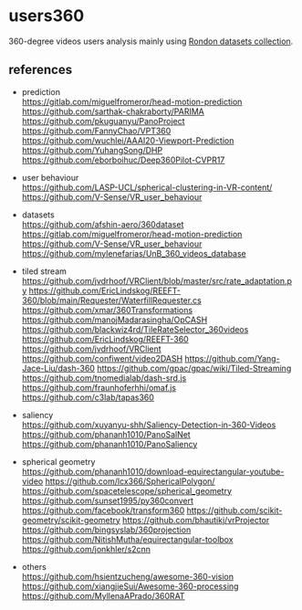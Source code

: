 # users360

360-degree videos users analysis mainly using [Rondon datasets collection](https://gitlab.com/miguelfromeror/head-motion-prediction).

## references

* prediction  
https://gitlab.com/miguelfromeror/head-motion-prediction
https://github.com/sarthak-chakraborty/PARIMA
https://github.com/pkuguanyu/PanoProject
https://github.com/FannyChao/VPT360
https://github.com/wuchlei/AAAI20-Viewport-Prediction
https://github.com/YuhangSong/DHP
https://github.com/eborboihuc/Deep360Pilot-CVPR17

* user behaviour  
https://github.com/LASP-UCL/spherical-clustering-in-VR-content/
https://github.com/V-Sense/VR_user_behaviour

* datasets  
https://github.com/afshin-aero/360dataset
https://gitlab.com/miguelfromeror/head-motion-prediction
https://github.com/V-Sense/VR_user_behaviour
https://github.com/mylenefarias/UnB_360_videos_database

* tiled stream  
https://github.com/jvdrhoof/VRClient/blob/master/src/rate_adaptation.py
https://github.com/EricLindskog/REEFT-360/blob/main/Requester/WaterfillRequester.cs
https://github.com/xmar/360Transformations
https://github.com/manojMadarasingha/OpCASH
https://github.com/blackwiz4rd/TileRateSelector_360videos
https://github.com/EricLindskog/REEFT-360
https://github.com/jvdrhoof/VRClient
https://github.com/confiwent/video2DASH
https://github.com/Yang-Jace-Liu/dash-360
https://github.com/gpac/gpac/wiki/Tiled-Streaming
https://github.com/tnomedialab/dash-srd.js
https://github.com/fraunhoferhhi/omaf.js
https://github.com/c3lab/tapas360

* saliency   
https://github.com/xuyanyu-shh/Saliency-Detection-in-360-Videos
https://github.com/phananh1010/PanoSalNet
https://github.com/phananh1010/PanoSaliency

* spherical geometry  
https://github.com/phananh1010/download-equirectangular-youtube-video
https://github.com/lcx366/SphericalPolygon/
https://github.com/spacetelescope/spherical_geometry
https://github.com/sunset1995/py360convert
https://github.com/facebook/transform360
https://github.com/scikit-geometry/scikit-geometry
https://github.com/bhautikj/vrProjector
https://github.com/bingsyslab/360projection
https://github.com/NitishMutha/equirectangular-toolbox
https://github.com/jonkhler/s2cnn

* others  
https://github.com/hsientzucheng/awesome-360-vision
https://github.com/xiangjieSui/Awesome-360-processing
https://github.com/MyllenaAPrado/360RAT

